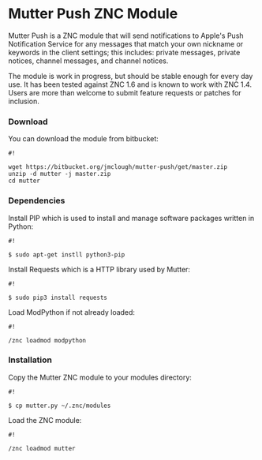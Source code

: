 # Mutter Push ZNC Module #

Mutter Push is a ZNC module that will send notifications to Apple's Push Notification Service for any messages that match your own nickname or keywords in the client settings; this includes: private messages, private notices, channel messages, and channel notices. 

The module is work in progress, but should be stable enough for every day use.  It has been tested against ZNC 1.6 and is known to work with ZNC 1.4.  Users are more than welcome to submit feature requests or patches for inclusion.


### Download ###

You can download the module from bitbucket:

```
#!

wget https://bitbucket.org/jmclough/mutter-push/get/master.zip
unzip -d mutter -j master.zip
cd mutter
```

### Dependencies ###

Install PIP which is used to install and manage software packages written in Python:


```
#!

$ sudo apt-get instll python3-pip

```

Install Requests which is a HTTP library used by Mutter:

```
#!

$ sudo pip3 install requests
```


Load ModPython if not already loaded:

```
#!

/znc loadmod modpython

```

### Installation ###

Copy the Mutter ZNC module to your modules directory:

```
#!

$ cp mutter.py ~/.znc/modules
```

Load the ZNC module:


```
#!

/znc loadmod mutter
```